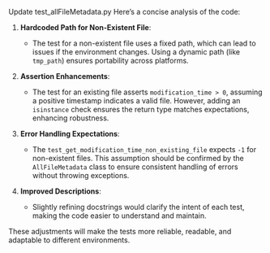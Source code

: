 Update test_allFileMetadata.py
Here’s a concise analysis of the code:

1. **Hardcoded Path for Non-Existent File**:
   - The test for a non-existent file uses a fixed path, which can lead to issues if the environment changes. Using a dynamic path (like `tmp_path`) ensures portability across platforms.

2. **Assertion Enhancements**:
   - The test for an existing file asserts `modification_time > 0`, assuming a positive timestamp indicates a valid file. However, adding an `isinstance` check ensures the return type matches expectations, enhancing robustness.

3. **Error Handling Expectations**:
   - The `test_get_modification_time_non_existing_file` expects `-1` for non-existent files. This assumption should be confirmed by the `AllFileMetadata` class to ensure consistent handling of errors without throwing exceptions.

4. **Improved Descriptions**:
   - Slightly refining docstrings would clarify the intent of each test, making the code easier to understand and maintain.

These adjustments will make the tests more reliable, readable, and adaptable to different environments.
